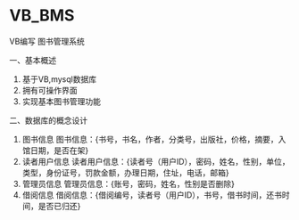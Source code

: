# VB_BMS
VB编写 图书管理系统

一、基本概述
1. 基于VB,mysql数据库
2. 拥有可操作界面 
3. 实现基本图书管理功能 

二、数据库的概念设计 
1. 图书信息 
      图书信息：{书号，书名，作者，分类号，出版社，价格，摘要，入馆日期，是否在架} 
2. 读者用户信息 
     读者用户信息：{读者号（用户ID），密码，姓名，性别，单位，类型，身份证号，罚款金额，办理日期，住址，电话，邮箱}
3. 管理员信息 
    管理员信息：{账号，密码，姓名，性别是否删除} 
4. 借阅信息 
    借阅信息：{借阅编号，读者号（用户ID），书号，借书时间，还书时间，是否已归还}
